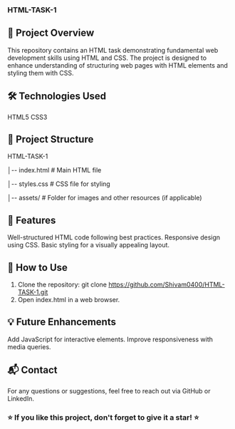 ### HTML-TASK-1

## 📌 Project Overview

This repository contains an HTML task demonstrating fundamental web development skills using HTML and CSS. The project is designed to enhance understanding of structuring web pages with HTML elements and styling them with CSS.

## 🛠️ Technologies Used

HTML5
CSS3

## 📂 Project Structure
HTML-TASK-1

│-- index.html  # Main HTML file
 
│-- styles.css  # CSS file for styling
 
│-- assets/     # Folder for images and other resources (if applicable)

## 🚀 Features

Well-structured HTML code following best practices.
Responsive design using CSS.
Basic styling for a visually appealing layout.

## 📜 How to Use

1. Clone the repository: git clone https://github.com/Shivam0400/HTML-TASK-1.git
2. Open index.html in a web browser.

## 💡 Future Enhancements

Add JavaScript for interactive elements.
Improve responsiveness with media queries.

## 📬 Contact

For any questions or suggestions, feel free to reach out via GitHub or LinkedIn.

### ⭐ If you like this project, don't forget to give it a star! ⭐
